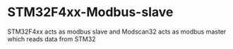 # STM32F4xx-Modbus-slave
STM32F4xx acts as modbus slave and Modscan32 acts as modbus master which reads data from STM32
